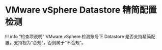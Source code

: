 # VMware vSphere Datastore 精简配置检测

!!! info "检查项说明"
VMware vSphere 检测账号下 Datastore 是否支持精简配置，支持视为“合规”，否则属于“不合规”。
